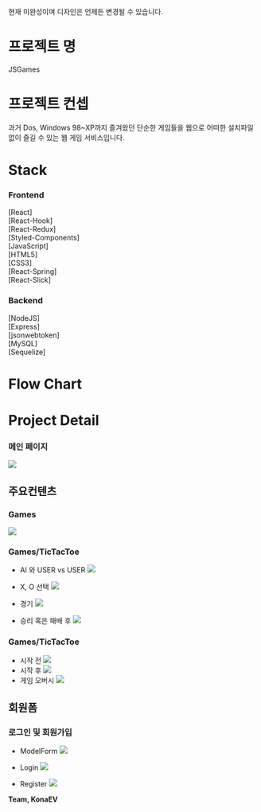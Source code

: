 현재 미완성이며 디자인은 언제든 변경될 수 있습니다.

# 프로젝트 명

JSGames

# 프로젝트 컨셉

과거 Dos, Windows 98~XP까지 즐겨왔던 단순한 게임들을 웹으로 어떠한 설치파일 없이 즐길 수 있는 웹 게임 서비스입니다.

# Stack

### Frontend

[React]<br />
[React-Hook]<br />
[React-Redux]<br />
[Styled-Components]<br />
[JavaScript]<br />
[HTML5]<br />
[CSS3]<br />
[React-Spring]<br />
[React-Slick]<br />

### Backend

[NodeJS]<br />
[Express]<br />
[jsonwebtoken]<br />
[MySQL]<br />
[Sequelize]<br />

# Flow Chart

# Project Detail

### 메인 페이지
![](https://lh3.googleusercontent.com/EsXFsQS6lCTu6TY0p8kPE0vQ-QagTG_tuvcv9nizEecCqE_Irx-eEP33Tapyki0sKar8FA4VXfzqYeAnXn2VbuCYvEOWwdCQ6FMngVX0duR8ZWxrDuygZXeTnmsBXW3-I1HL-bYwXXvOIv9G19sieWKzoEa4i4CStwnmPwxIk1NaxaZNTZQKwjBE-q-1Zw88vXW4XpizzkrH8MRcPJaHR-cksZyireCRRaWpDydATFTnkHVYG-s6ImI1eEocfMWw4ouTubgBhhghUcY7MQSKUJf_jamgLrgZynHhHtp8eMjD6k_j8Bhjr1y6UvVsG_AyKMRV9f5Fjkd0gJWJkMMlb4Nc0DqzHyZh8kgylJF039kx8lT6jCywxEm6XF5L5_-l1TpPal75DyCkD75uI3MOEfWu_A2of2Qi-zSPyP4RrOtoAoIMwKNUXbHWED_n3g3LbetB9tyCKv-kca-zTh_Lx-ELZf2CwHkxWMrCzehXZKgG1emAlAStbcIRlM9lXhh8oV0-kIiKjR84anA_gnAvOC0inXath2K3XRkDlHtEKmrznXpur1kDwzfmw4XWz79184HYBvxwBJtN3ZlOs2r6od3qo3vuWvKEGM5hXzBJSqJWm55fAVqrwvCVPUxtod5gdIsVasfc42Y0R2Tt8g-DgJD6jkCATpLVW01aPTmWLLvvKZPvWHS_twkWXHh4MyfjdDcrAkA-M0VwqT1Kn9ffNcA=w1901-h921-no?authuser=1)

## 주요컨텐츠
### Games
![](https://lh3.googleusercontent.com/Kji_69imCUGtZVnSxsp0FMRgrFEpb4bSoJnHOgk2g0AuAbYMbR8U5f54PmjWYgj8usQDTPXpYvLrbtqvKOJaDqfZjM14IyK_eScjYfsb59A8-FR0LWzP24YAm6yuB52X1M07_CSGrhowJcwl47wSG9h9KPFAJwB_we_62F4PSxtK2qOAWS4XSBacZgfKhzYru5geSohxQ-YMiNZ415zjyFG3fei0TsWfUedyoJ7lii7P4X9Lp3DpTwbzVUrnTaMQKyVdOMG58jvplf-rz-rifZ3QMujSKeb2Fee8mqbsXO2tf8q1UyDcr6w-fLip0sufd3F_gJ2pzJizhpXTcmUowYjIdNEBX-sYrVtQxTOkrLic695PHzYSP-zQvf_8kl_lVbYUvhfYtsKmcDzFlDPQOKijigxc0pniAycmsQXC4HZCcfXGboU73GGJQVI0Ed3Qmv3sEVZJ4Y38hYXcbPs-nv_EfEfVbJYdGwJ882fsZ5XNmQcL3WGc5iGkWOT3iyEEhkXUATrxnK-Pfd3U-2orTFlGLQNMbNLo03hng3-sCx6UuAs0atOkG7ScX9AM8v05KDAxXxqNJlT5U8CpXagWH8DgzL32FayiMsQ2NmrvNFVpi9a2PPzGlaVCblosuy0bufOv8_u56W3btufffdbFZdMVBoa5n3HpCEs8wuANJWlnZwrRVks-BhKoQQKLROAcfGdjZQbT0NFcTOFVF8Yb-X4=w1912-h913-no?authuser=1)

### Games/TicTacToe
 - AI 와 USER vs USER
![](https://lh3.googleusercontent.com/hmhAVIGz0ntWKZA8tNzF9qKcvU0LDXsQ5j4DWJdZGfjsXpzh0dKcNcRyvpC7ocbrzJIWgV-k9SELwG9TAjLbo0LpFh3tz3lsAZt-5Uhku-GtBxLqmOJsHgt7X84mWRsNiztpKX0-K7-MmncMifHgntIYKRh44zy76x4J4hvadTdLToYrY8KO0CAhy21cOj0gU5JEhcfyZjmRIAwIFn9GopNVTSrwfA2jEj1pq1QiYTwxY-wQMlzK1Qkq65uYy_Bq0Wbq8Qdl61k9OFv2F4wqY3DunSbUoaiMQ5k-NSTEPgpkqraUmEilTK6fsCHyr0nt3QOQvfzP6UAGnmLJTAtQdWCrF4nPR4f9UGZ4ZbLG8Q6IQesHj5d5IdE9JViW97NXgX04jos2qxmSgI13lG70c382soNhT_-UlIFmX3r8BN0UeTI-abxWCd3kb4V0UM2ZszVy5Rj49cObNoPfFAvew47sEdPN03basNdGNzywyJVjqU1_4DMDi_mQvsGN2-J99JG0cEpZA-s5SJgihomqgf3e1bme1YwVD_hA1qHgevgaZv2rHaTsPhaZzqPfF0iXKj6Ju0DmFuWfim5dWQm42m_IymhSZwL8KpdCrSjvsbx-4Cwa5YHbFypQpM5ZTzMGkcmr99ATW7aXjrwgouKi9xtOcYanGmuLioO64lLhiwGm463sTpu-OWKu_cqzfDa62SrTXcKCgzEXBIrPW5gcTxs=w1912-h913-no?authuser=1)

 - X, O 선택
![](https://lh3.googleusercontent.com/6tpnR7PASUFi-ZAXi0h8unMCXxmd2kTBLwGlzY7ckmkAl2X3X_gvmXKR0esHFBgxoZrJHt7RZW2C5D4ClVLpgmwWiJmUUM2JYttmqPNtCRxwDvGerDQBKq9s6Qwtrm5Ln7CyonuUmWC4MrMUlt9lhOZzb9tpv9TipMpGQ5T7IW1oaEfqScoopmkF-giGscGcNdEIL0-rQyWoHlK7DgByioNIrOpFYUr5LlhxwazeWwI8HRlngNRjhEC8DwgIjHLEIb4_gWJiVP-nkxTfTlBgA70-CwM588pmzsoBzEHe1eu_3GFbIUzxQ6F17AIlmPf_sT-pkRFUYg5wUNCmhZED48kGJ5rJ94H2BedfF_9UHshl1SPVUfprTW4-QzYzxjpbtSupqtrcnzjYWg5xk8f6kI4b6ixAX-gtdV5RV6RFMeKBH5n2OqQbJgXRhWD9qgmfjpsGTkkjU_LsUTdiueVyiluIs3vhq9YLPQb_dAkf3SUPR_5ljI5irkPP_r7dsQexYwQF9tUsKDJqH9WW5JpIJUg0G1YMZlu27NL7lVbBlC-hl-lU5SvFhqZa2rLZ5FdZdTX9uY2iiIMqiwlJH2Ac4cPpj8OMIvF6-HZ-KfvzwODk_R024lHQTWiFxqelORSMBdrHKQHGQbwmBrdDkLNw7SteTVBAJbOAHkRZCd6js2D-Iwhpd0J3vVXNkokJK4jg3INmJ5md3M9MMzDysYnWLZk=w1185-h807-no?authuser=1)

 - 경기
![](https://lh3.googleusercontent.com/gAGqxhIUcncjaLIawUscVFvBYDE0yc-vUI5ZcFvuXfkrYGkCxgF7fFcqhRC_acAdp-9B8sx7x5nvavL3wrsWG9c21P6iFWh3BrvFmVqzs38Idj0ONCKLtuu08m5GPHujAwdlwDLy-Hvv8tO7etByGKtzszyKtvcDQPQSZ_YqK-xZUdVTF2ZCQ1iAJpZgbNd5Rq8edQplixwVmdlvhub1WXnFCWOph8OcDdUdrOE4DVQF9oJ9LHEoZa_Q2pA8QYu71n-ijrY2NHS5APW_GmJRZ2giNaGFsB6oecKZ8FX1whYuUbmDe5l_wtgvWfvV3g4yrWrqErSK7AjnxLc-AqQTrXKrCkUBpPJ5Ff4IsWoOKYLcnAIBUPBav8e18kp0POcpF9tUiDJZ5Q9cIXK-xkMsnYu0uGLAOWWqdJdClJZ-kR_WYadFSKYeUo4xDuVmv1ekLCCArqTKvNNyTwWeaHg_-cJRIKkipM3K6iZZajogwdIySnRQqrjsU15Yi9tmai8Y3iuIDBGdKPpvjDsgTkFRoAMt16nmeJbf1yLhgHWp4mnIq0ev0ftiJNat_G9_3vZVHKlqgAAPpTuwkvVonxcONC8Cyrtczx6R9LjKjTtaWoXUyJhDRIPVSC5zWt85ysaV9mMvcHGqkm5Y4U17Pu7hmFgzLmkifF_ZccXSwiIC0HJidklqD4mjauU9S6nXyR35R6ZbCTYDxjmsjpkARm4yAk8=w1051-h764-no?authuser=1)
 
 - 승리 혹은 패배 후
![](https://lh3.googleusercontent.com/_rhhlUCv-2C6NqBjk1zNHxoTg74e7Spfy-btkMAqExxQDQd8SssWxoVz9QuFMHjW8rGbb-Skr3jHM7mMpJQONUFe4B0npG-9w3j_TafKEn9gUwjV7QYmD2-2MIHOO-bU4o-h0oRxv-kfpMJL54r0FZrbXH4xmIKV6LKWZsR8mJLvmQFcoyRU6rHfseTrQIpvcKsRjVxkDrf00Nceu-36Q3A7fbGKJSycx8y25toFpkIMaaxQKLTQs3Sm99IedC0ja6R--awv9YAKWGNm4rStVSZGY4_6u17S7j35mCEGGQhV7z8UKGZPCWH_zIOwr7XCt3OOjFdf7yJr84y8CVX6Y1nZa31_QaZNwMFRPJk5obSHzSPOX3l6QXLzjUnu8eIXCo_y5ME-ekyIzfQc8uRXrOp-8P2zXkZSNv_L_YNXI6BAi4uxM7yFm_PDlcB10NnlKlb8mzE4xgsmnBVVJ72nY3uzIOn1Mq_F_5MIseYEr5K_qb17wkf0NQrtwz-UHWTYpW_ilxja-KyAmPGNTZCS8wZ0b7tl1ySUTjQGJ1L5h_Su5kJ1hUNl5eak9drz6KeyD4fw__5jRPzDttjUgtIYcOijlX7frT4RqCf9gFNeFiP9uWNzhBEkF9xtouxv1UDHo9BjNmWcAYJ6mQweYzZ42yrjg05ULLJUzS-Q7y1HzLUuq5izONvi2cuBr8kH__Qoyq8XcQyPk0lszH8Rd4Ed12w=w990-h695-no?authuser=1)

### Games/TicTacToe
 - 시작 전
 ![](https://lh3.googleusercontent.com/pRuirZRej2qWG75mYer3PoXXr6xk8AxHuTD0vfVoqwlZYAW7kPrNgLkrvDZN-GCrwThWz8ZAoeKurZPliGXmXPpgbUHfK6nIqqCVDjA4L7MSSGXE6bzon9ZY0yxzHZV3IjvNMahPooH1_a5gLJ9TdOmvGuYySkxDafwARcBBrEJGy9ExLjf8kafimoPXvYSrTLNUA3vqXsZUOLfFb7oo4rD2a7gGVa4n8osWBpnShZK4BxfHiiuabi_6AAdHX5agtAO2bz1gr1InlB8-U44TOEAzB9VlGRbADndL4Uuzh6FOWM7L17uFrugGsrJXpVh7dsRyWf4zulP6czktjsCL-RF1taueXvlXUzeFRs2bZ0yG1AErAFvp00MugDfVQg4iBuR9bc3r8tg1tc5k-LkI4mBvL6peqmuHw66fQ5aKFDGPMZKWV-vD8pjkmoBpxFXY0quBH7uMP3T-qx9UgPMqqA-Z2wlSLGEpo8Bw6hh89xvt9IfdVHyvHKtmPtUYQT8N5WqLEkM_ZVIsXIz_m2xnEwfgYvAVg9B9lrHEq07S-YkzWWDkeuTrBDGImxn0GMj16mmnvp1lP1emCGd-AWr87Yq5sx3Gw32v_z4_bbT6XhSdXbRNBEYZoIYSsJl7bcIScKGxwoV93SuvzkvRQCZ7Q1chW3Wi2XKC8EpCFG5sKbvGQA6hqZ7o9fnn9W-DkoJuVuiqi4M85JqsDntVPne1lJ4=w1050-h754-no?authuser=1)
 - 시작 후
  ![](https://lh3.googleusercontent.com/pKMd3tC0x7e0Pf0wQxsfekzaXggeNPwq8OfLt-OWz6DIOsouW-KtH2lj8qmI23323vNO2VP_FCYpfZSO_OrgQMA1GdPvAlprI8D5J-8w3ogVWXTClRtf3yrV_D0HsxQUNAXjveqDRY4raj5piEM7TTn8NP5x5FQ0uimODpsWRMxcMy4rC1aSeXsE8NvGisf9L4zb6wGqBMT8pagWQ2rcFJMUWPDUWlqhwGm2Cx-1HRhocyVUBZa5cDTphegXFmk0EoW4NYFpl_bAbiaTjAZ0f-E7kPd_XkK6GOljaaglAg2WbEetFXPnNJOFWRTsExb2Gt8MnaabkmHdX2O8ljaP5VZ4TPKxgyaFw9GzGJp3f2ebhLD4Qv9Od8jhXlrojtfmjsR-Enh48W79Aw8Bscn6Ohl6rHZI6ocAtrS18zLLY6CuYAH0RPZVZHwj_jwkSfIQLUMLStKcPXehIMQDXpHWSxu11oQ5do-5d5x-MmBmkqlGwYDJA4Y4dPoxOx2LRkk9E7qVUyrsqkdtG0KXLkpwnySo6OWrCwGIwR7CL2xncW5o-viAlMMhaZ4KfdMqAH9yF57P6_TI2V7MUiJCNcNPqb3Rl6JtXSPzkCtbzE4DRC4xFu95YIkCZLfNvrtZNuGVvi3xnFACyR0sFvqINxtWSQwU5soHvmNeMiUozmDjN6JD-2UtDYE9uz9-Hl0S-WMzVcRwLTnDkSYQSgCArdVNgjQ=w1091-h753-no?authuser=1)
 - 게임 오버시
  ![](https://lh3.googleusercontent.com/BhGAImzD_dUjc6yaLYVowoFfVEg4GFNYU9wDMm8rzNyZYL8iHyfKpoXUiWSpzPT5-cJKx05G6SktgsaEAhNLr2yzIuCWnlPCMPjlrqFA-y1aZrieZLOp0UsrtqNP0P4a9Om-uvjifsrVjbEV0no9AsywEgoJMQcXO4YKnqJGfZYGtb8nRNtrOGJp3x5ZBY4OOsBCooJ7rS6Z13HDAqQnz-NE_bMMoj1ZLXBVbMyn4pnHrM6jM6dKh4oRe86FgF8ari7dc2UAEUS7LPybHRe3Op-Kizq_B_6jNDDxtfmyw2Qne0pCMWs7B8xCqTgajnRWYOdXqHL5-U9P4-PkSDRwsj5HH5EojstYYgo2ksFhRfiYiQbM9v5ddYw00tsRFZuT00P3LWV1Q-OnP-Lh59fG18lQ0Yq56JQEZkeAoXuFy3Dro6woyH69MM3bKv1PH82fgga13-xBMFO2_vH7HEBLnIHGxwDyrasQgALRCfJtPUgmYpCHTOS8ucEsUFJR0-vmGSX1P9QTeHUQ8a8JJnIv8J4FJH_tAkV_Jcp4PWPzyvEOxj6dt3puNuN-CcoLdasHH3oPWFnSW9yzKvtRvBKh3-HAhZD_vIIJO5kw4hqEreviMZ_aTE-Ag73qDZQd6drHeFnX0YwIgtlM010M0cV6IKy9uxyKKn0W4NAv6HMGYZiLMvbKwyIQN2csJr_e1sijfiXFFVlXZb1MqNM5AswOons=w1078-h760-no?authuser=1)


## 회원폼
### 로그인 및 회원가입
 - ModelForm
 ![](https://lh3.googleusercontent.com/4q-avr0a2Z6fACzj-PiwkjaiyRVFu8X0v_qk6_JqWJDvZOuPeGbdUKmchYmL28DiQ0RbLBDq9WK9wKljWaiVg4gE7ep6xNWpJF9t2FWwTC3DbV2fAsXPqJxzFtgEGeztKLk1NbT2YRQNn37ldfYlDVAxGVWGzz586wPj30wKZdk1vd8f4wVUC-gTm7CNABtBp4Z3G22UK5ytt5Dj7fZCLNz4Ctm66tBVONLmMauDIRy-XGKrWChfrXwht8SGypYdKeK7TpiiKXHbgrhqFp7BbZdwhVYL4qLcEMWYKwVCRla3obJsJ4mQi9z0A6aELdROOn7tMaMOyFwJMQ5uF9BLgOfMIdkz5AZENsmHu1ThxdyfHNjPiEg8NYs3PGmCrm019Kr2jnWUTxYR3ALh0onRywZ7COMwHLITpsvgHftA_Yqzgn5rbyFHbka5Zph_JvvB0lZtQUvyA9VqyUAriDocqAAKHaOEUUtj3H0WbAWKrAA5jUvHpgu7NrhyoePeCXpn88BHY2L1Hl_uCUcPugEzJjWD-y5lZIQa4c-gjrCd-0D0uo3gXfr0jWvXNCLPoKZsW3SiuRVES7_xH72gJzTcvXT_iLVA77AJel_2GTzuadRLzIPyGCeJ4bHV0EhZqn_QFHi6VuaQ4Gko0YMYYQfxgPdq1Qxxdfr8--pYxOgYPyyZ7dxTy66fn5ywjR0PGdNPSMSGTtX7CygnD-AUF_-Wqjg=w590-h300-no?authuser=1)
 
 - Login
 ![](https://lh3.googleusercontent.com/ndtxFv1ZPHS9yxwWSuST7fD6olHVZD5RVyyWuNAM4oOVhfVHuX8-676THORcxQL5vnMlQhmbCCCt7tnA2l3qzWhYIMzLI8_AnMBDU4cAiUAE1-i52l8QfON_tn05_c3EBzrElDATwd_VuYSImekZgsYEP_knq-cWIvD58RpdbKN6sR3T6e2HAi47V_1V6y2HrEW_z5MhUYTgPCvgnqKp7o0yDu0G8n44u0Caw3AdCTkJ11aVY7vCtknqx1wsmOq-X-rTP_KXZxYGNT_R1c5liXQFgsmjqkOsqOhrak6qVTe5xWjVf1ISYX0bdRdvvY7VKd9RVuo8e_VAN83Uke2yoVEHZPUyyvFgvofYg8bIQhqL53sW4P4ndXCB3EE4gcEV0WLVYbfT3bctIpUcGYEzwdAxT1yBYEuyzObhjzQo6j20iQaKWdvxFUlj5NEX5QwUrU-oi_iTjSou34ocoL7Phq7P0xYyW8ftnsYifdpLEdgRqiwzGIIphwk81GodkAtHH5301NqJyuVluHJ7wZp6Th0YYxd0gZR6l9GvUXzGUm50u9jsdisTiFIjGOUo9aQ5-xsCZnsPk4TjGXtPh4F5PTUej6xfMDemnLcpke-MMLTWcH3qEpAboD61jGOlMvNXbs6KZERhJuTrUmM1XyUsvWzqwyNrvkJjCU_M7-DycfJ-3X42m5SNJf4NtvO4WUiyQlqcZv_PHQCszYAf8yZtZos=w606-h751-no?authuser=1)

 - Register
 ![](https://lh3.googleusercontent.com/ynCKB9xrJ9tHbes_nslLo4oqysIFhRNHIlEFv5ckzpKX0bDzgM3cbFUZu1jsnjZFaZ4bx30HUGc1rHf9nvj-2CTFA1a_MMx2bmnu7HXhRy5dOBoYdhk4pISX1UjNw9lKZu1m5PYYLmLGInCf3dFrFVO8d3eCjF-dDDImidDHBRf8S8AylYTCIEhHGrJ4fmD3claWLM5M31NwGe_bpaSvv9jVHhELaTU8yeIZP5xL2EyFASBtP6aDgAgDLdgDXYxw-iQnK4tYEVywad2gRWSE-KyVAARgx6R8MsUAp6qovTNgO2sMu-NpMuXN9o-4PpjQi9xfC11Vr6NJVCY64V5zLeDsaZRPkp_TVP6ALdvfFKudIqxFgG1HmBujDuxlVM0OtCM9Rb0T5w1z8dJZMAvdo47KRDZ1o-DrBtOyhcb5y0YpCpcNI1UCJyFzOnlTDydnBFzuomTb43GdYcdDC0rHIg7dM_vFcsCcVIy7CwB3B5YgUm2ZU1T2ROnIAuq_ceF6pgEi9NXXowt6UPz_tyeJqI5BSb_u67fLVyy47EI9mqN0j0embJ10lw8QFNYFUzwhu-6cjRIxumZs3K7DIaiF8gZd0mCYKTKCHOr8lRHHsYzKOzj_gjANhCMaogZogw_pXLH0q55MGr7W7e59m2fbd4xUtkyZvNnVATrtYDhBnsm3PET3jalLDnL7Xnsv_aVOgIyJKCQ_p70W1sNs8D0QvPU=w687-h802-no?authuser=1)
 
 
**Team, KonaEV**
